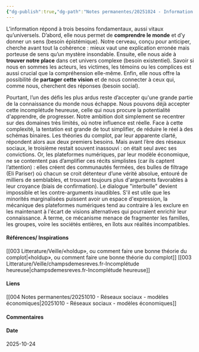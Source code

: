 ```yaml
---
{"dg-publish":true,"dg-path":"Notes permanentes/20251024 - Information - besoins - réponses simplistes.md","permalink":"/notes-permanentes/20251024-information-besoins-reponses-simplistes/","dgPassFrontmatter":true}
---
```


L’information répond à trois besoins fondamentaux, aussi vitaux qu’universels.
D’abord, elle nous permet de **comprendre le monde** et d’y donner un sens (besoin épistémique). Notre cerveau, conçu pour anticiper, cherche avant tout la cohérence : mieux vaut une explication erronée mais porteuse de sens qu’un mystère insondable.
Ensuite, elle nous aide à **trouver notre place** dans cet univers complexe (besoin existentiel). Savoir si nous en sommes les acteurs, les victimes, les témoins ou les complices est aussi crucial que la compréhension elle-même.
Enfin, elle nous offre la possibilité de **partager cette vision** et de nous connecter à ceux qui, comme nous, cherchent des réponses (besoin social).

Pourtant, l’un des défis les plus ardus reste d’accepter qu'une grande partie de la connaissance du monde nous échappe. Nous pouvons déjà accepter cette incomplétude heureuse, celle qui nous procure la potentialité d'apprendre, de progresser. Notre ambition doit simplement se recentrer sur des domaines très limités, où notre influence est réelle. Face à cette complexité, la tentation est grande de tout simplifier, de réduire le réel à des schémas binaires. Les théories du complot, par leur apparente clarté, répondent alors aux deux premiers besoins. Mais avant l’ère des réseaux sociaux, le troisième restait souvent inassouvi : on était seul avec ses convictions.
Or, les plateformes numériques, par leur modèle économique, ne se contentent pas d’amplifier ces récits simplistes (car ils captent l’attention) : elles créent des communautés fermées, des bulles de filtrage (Eli Pariser) où chacun se croit détenteur d’une vérité absolue, entouré de milliers de semblables, et trouvant toujours plus d'arguments favorables à leur croyance (biais de confirmation). Le dialogue "interbulle" devient impossible et les contre-arguments inaudibles. S'il est utile que les minorités marginalisées puissent avoir un espace d'expression, la mécanique des plateformes numériques tend au contraire à les exclure en les maintenant à l'écart de visions alternatives qui pourraient enrichir leur connaissance. 
À terme, ce mécanisme menace de fragmenter les familles, les groupes, voire les sociétés entières, en îlots aux réalités incompatibles.

#### Références/ Inspirations
[[003 Litterature/Veille/«holdup», ou comment faire une bonne théorie du complot\|«holdup», ou comment faire une bonne théorie du complot]]
[[003 Litterature/Veille/champsdemesreves.fr-Incomplétude heureuse\|champsdemesreves.fr-Incomplétude heureuse]]
#### Liens
[[004 Notes permanentes/20251010 - Réseaux sociaux - modèles économiques\|20251010 - Réseaux sociaux - modèles économiques]]


#### Commentaires



#### Date
2025-10-24
